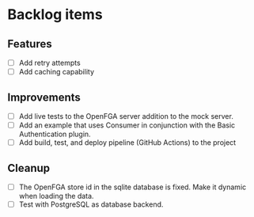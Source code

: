 # Backlog items

## Features

- [ ] Add retry attempts
- [ ] Add caching capability

## Improvements

- [ ] Add live tests to the OpenFGA server addition to the mock server.
- [ ] Add an example that uses Consumer in conjunction with the Basic Authentication plugin.
- [ ] Add build, test, and deploy pipeline (GitHub Actions) to the project

## Cleanup

- [ ] The OpenFGA store id in the sqlite database is fixed. Make it dynamic when loading the data.
- [ ] Test with PostgreSQL as database backend.
